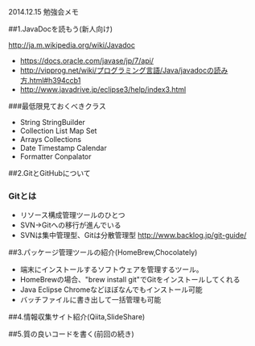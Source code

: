 2014.12.15 勉強会メモ

##1.JavaDocを読もう(新人向け)

<http://ja.m.wikipedia.org/wiki/Javadoc>
+ https://docs.oracle.com/javase/jp/7/api/
+ http://vipprog.net/wiki/プログラミング言語/Java/javadocの読み方.html#h394ccb1
+ http://www.javadrive.jp/eclipse3/help/index3.html

###最低限見ておくべきクラス
* String StringBuilder
* Collection List Map Set 
* Arrays Collections
* Date Timestamp Calendar
* Formatter Conpalator

##2.GitとGitHubについて
### Gitとは

* リソース構成管理ツールのひとつ
* SVN→Gitへの移行が進んでいる
* SVNは集中管理型、Gitは分散管理型
http://www.backlog.jp/git-guide/

##3.パッケージ管理ツールの紹介(HomeBrew,Chocolately)

- 端末にインストールするソフトウェアを管理するツール。
- HomeBrewの場合、"brew install git"でGitをインストールしてくれる
- Java Eclipse Chromeなどほぼなんでもインストール可能
- バッチファイルに書き出して一括管理も可能

##4.情報収集サイト紹介(Qiita,SlideShare)

##5.質の良いコードを書く(前回の続き)
